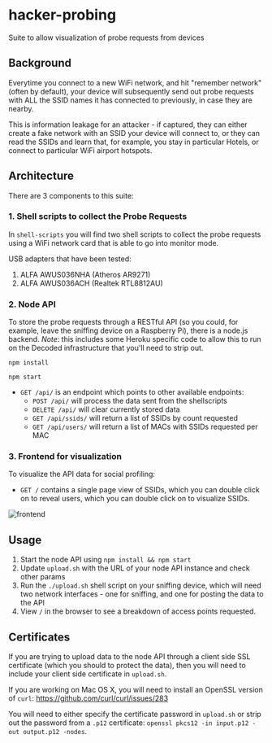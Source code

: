 # hacker-probing

Suite to allow visualization of probe requests from devices

## Background

Everytime you connect to a new WiFi network, and hit "remember network" (often by default), your device will subsequently send out probe requests with ALL the SSID names it has connected to previously, in case they are nearby.

This is information leakage for an attacker - if captured, they can either create a fake network with an SSID your device will connect to, or they can read the SSIDs and learn that, for example, you stay in particular Hotels, or connect to particular WiFi airport hotspots.

## Architecture

There are 3 components to this suite:

### 1. Shell scripts to collect the Probe Requests

In `shell-scripts` you will find two shell scripts to collect the probe requests using a WiFi network card that is able to go into monitor mode.

USB adapters that have been tested:

1. ALFA AWUS036NHA (Atheros AR9271)
2. ALFA AWUS036ACH (Realtek RTL8812AU)

### 2. Node API

To store the probe requests through a RESTful API (so you could, for example, leave the sniffing device on a Raspberry Pi), there is a node.js backend. *Note*: this includes some Heroku specific code to allow this to run on the Decoded infrastructure that you'll need to strip out.

`npm install`

`npm start`

* `GET /api/` is an endpoint which points to other available endpoints:
  * `POST /api/` will process the data sent from the shellscripts
  * `DELETE /api/` will clear currently stored data
  * `GET /api/ssids/` will return a list of SSIDs by count requested
  * `GET /api/users/` will return a list of MACs with SSIDs requested per MAC

### 3. Frontend for visualization

To visualize the API data for social profiling:

* `GET /` contains a single page view of SSIDs, which you can double click on to reveal users, which you can double click on to visualize SSIDs.

![frontend](https://cloud.githubusercontent.com/assets/534681/12266411/0efd3a12-b911-11e5-9d2c-cc3fe2cb52c3.png)

## Usage

1. Start the node API using `npm install && npm start`
2. Update `upload.sh` with the URL of your node API instance and check other params
3. Run the `./upload.sh` shell script on your sniffing device, which will need two network interfaces - one for sniffing, and one for posting the data to the API
4. View `/` in the browser to see a breakdown of access points requested.

## Certificates

If you are trying to upload data to the node API through a client side SSL certificate (which you should to protect the data), then you will need to include your client side certificate in `upload.sh`.

If you are working on Mac OS X, you will need to install an OpenSSL version of `curl`: https://github.com/curl/curl/issues/283

You will need to either specify the certificate password in `upload.sh` or strip out the password from a `.p12` certificate: `openssl pkcs12 -in input.p12 -out output.p12 -nodes`.

